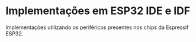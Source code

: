 # Implementações em ESP32 IDE e IDF
Implementações utilizando os periféricos presentes nos chips da Espressif ESP32.
